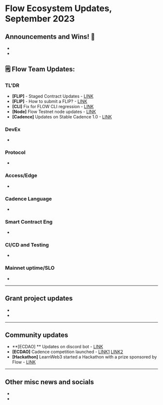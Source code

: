 # Flow Ecosystem Updates, September 2023

## Announcements and Wins! 🎉
* 
*

## 🗒 Flow Team Updates: 

### TL'DR

- **[FLIP]** - Staged Contract Updates - [LINK](https://github.com/onflow/flips/pull/179)
- **[FLIP]** - How to submit a FLIP? - [LINK](https://discord.com/channels/613813861610684416/621847426201944074/1152355729290829844)
- **[CLI]** Fix for FLOW CLI regression - [LINK](https://github.com/onflow/flow-cli/pull/1182)
- **[Node]** Flow Testnet node updates - [LINK](https://discord.com/channels/613813861610684416/811693600403357706/1149117371265597490)
- **[Cadence]** Updates on Stable Cadence 1.0 - [LINK](https://forum.onflow.org/t/update-on-cadence-1-0/5197)

### DevEx
* 

### Protocol
* 

### Access/Edge
* 

### Cadence Language
* 

### Smart Contract Eng
* 

### CI/CD and Testing
*

### Mainnet uptime/SLO
*

------------------------------------------

## Grant project updates
*
* 

------------------------------------------
## Community updates 

* **[ECDAO] ** Updates on discord bot - [LINK](https://discord.com/channels/906264258189332541/906267779437568040/1151529840579727460)
* **[ECDAO]** Cadence competition launched - [LINK1](https://discord.com/channels/906264258189332541/906267779437568040/1151550386742771773) [LINK2](https://flow.com/post/september-2023-cadence-competition)
* **[Hackathon]** LearnWeb3 started a Hackathon with a prize sponsored by Flow - [LINK](https://learnweb3.io/hackathons/decentralized-intelligence-season-1)

------------------------------------------
## Other misc news and socials

* 
* 
